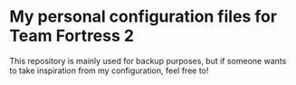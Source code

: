 # My personal configuration files for Team Fortress 2

This repository is mainly used for backup purposes, but if  someone wants to take inspiration from my configuration, feel free to!
